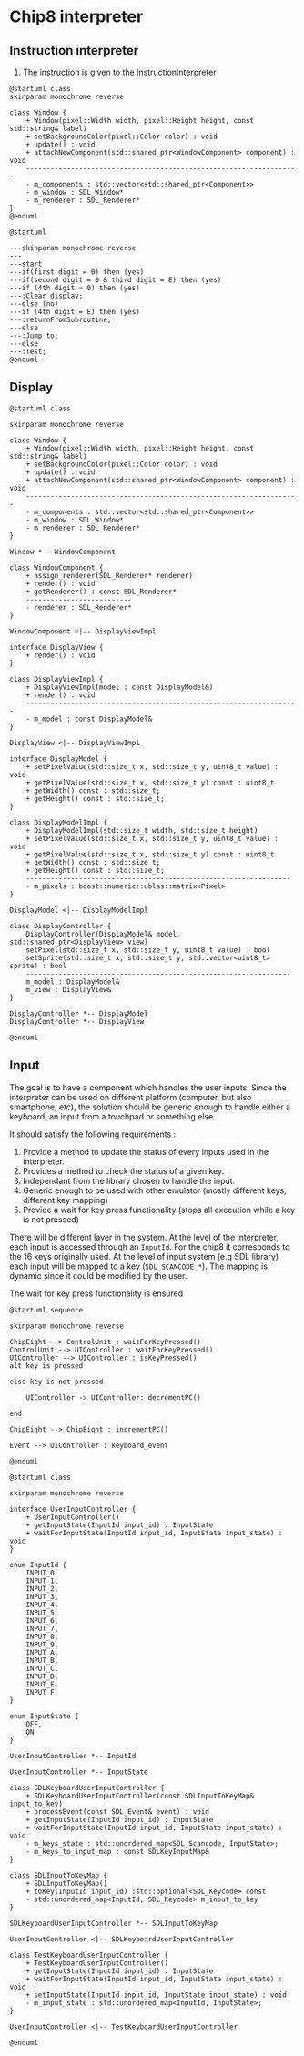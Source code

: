 # Chip8 interpreter

## Instruction interpreter

1. The instruction is given to the InstructionInterpreter

```plantuml
@startuml class
skinparam monochrome reverse

class Window {                                        
    + Window(pixel::Width width, pixel::Height height, const std::string& label)
    + setBackgroundColor(pixel::Color color) : void
    + update() : void                        
    + attachNewComponent(std::shared_ptr<WindowComponent> component) : void                                                                     
    -------------------------------------------------------------------
    - m_components : std::vector<std::shared_ptr<Component>>                         
    - m_window : SDL_Window*                                                      
    - m_renderer : SDL_Renderer*                                                
}                                         
@enduml
```

```plantuml
@startuml 

---skinparam monochrome reverse
---
---start
---if(first digit = 0) then (yes)
---if(second digit = 0 & third digit = E) then (yes)
---if (4th digit = 0) then (yes)
---:Clear display;
---else (no)
---if (4th digit = E) then (yes)
---:returnFromSubroutine;
---else
---:Jump to;
---else
---:Test;
@enduml
```

## Display

```plantuml
@startuml class

skinparam monochrome reverse

class Window {                                        
    + Window(pixel::Width width, pixel::Height height, const std::string& label)
    + setBackgroundColor(pixel::Color color) : void
    + update() : void                        
    + attachNewComponent(std::shared_ptr<WindowComponent> component) : void                                                                     
    -------------------------------------------------------------------
    - m_components : std::vector<std::shared_ptr<Component>>                         
    - m_window : SDL_Window*                                                      
    - m_renderer : SDL_Renderer*                                                
}                                                                  

Window *-- WindowComponent

class WindowComponent {
    + assign_renderer(SDL_Renderer* renderer)
    + render() : void
    + getRenderer() : const SDL_Renderer*
    --------------------------
    - renderer : SDL_Renderer*
}

WindowComponent <|-- DisplayViewImpl

interface DisplayView {
    + render() : void 
}

class DisplayViewImpl {
    + DisplayViewImpl(model : const DisplayModel&)
    + render() : void 
    -------------------------------------------------------------------
    - m_model : const DisplayModel&
}

DisplayView <|-- DisplayViewImpl

interface DisplayModel {
    + setPixelValue(std::size_t x, std::size_t y, uint8_t value) : void
    + getPixelValue(std::size_t x, std::size_t y) const : uint8_t     
    + getWidth() const : std::size_t;                                   
    + getHeight() const : std::size_t;                                   
}

class DisplayModelImpl {
    + DisplayModelImpl(std::size_t width, std::size_t height)
    + setPixelValue(std::size_t x, std::size_t y, uint8_t value) : void
    + getPixelValue(std::size_t x, std::size_t y) const : uint8_t     
    + getWidth() const : std::size_t;      
    + getHeight() const : std::size_t; 
    -----------------------------------------------------------------
    - m_pixels : boost::numeric::ublas::matrix<Pixel>
}

DisplayModel <|-- DisplayModelImpl

class DisplayController {  
    DisplayController(DisplayModel& model, std::shared_ptr<DisplayView> view)
    setPixel(std::size_t x, std::size_t y, uint8_t value) : bool
    setSprite(std::size_t x, std::size_t y, std::vector<uint8_t> sprite) : bool 
    -----------------------------------------------------------------
    m_model : DisplayModel&         
    m_view : DisplayView&                                                      
}                                                     

DisplayController *-- DisplayModel
DisplayController *-- DisplayView

@enduml
```

## Input
The goal is to have a component which handles the user inputs. Since the interpreter can be used on different platform (computer, but also smartphone, etc), the solution should be generic enough to handle either a keyboard, an input from a touchpad or something else. 

It should satisfy the following requirements :

1. Provide a method to update the status of every inputs used in the interpreter.
2. Provides a method to check the status of a given key.
3. Independant from the library chosen to handle the input.
4. Generic enough to be used with other emulator (mostly different keys, different key mapping)
5. Provide a wait for key press functionality (stops all execution while a key is not pressed)

There will be different layer in the system. At the level of the interpreter, each input is accessed through an `InputId`. For the chip8 it corresponds to the 16 keys originally used. At the level of input system (e.g SDL library) each input will be mapped to a key (`SDL_SCANCODE_*`). The mapping is dynamic since it could be modified by the user. 

The wait for key press functionality is ensured

```plantuml
@startuml sequence

skinparam monochrome reverse

ChipEight --> ControlUnit : waitForKeyPressed()
ControlUnit --> UIController : waitForKeyPressed()
UIController --> UIController : isKeyPressed()
alt key is pressed
	
else key is not pressed

	UIController -> UIController: decrementPC()

end

ChipEight --> ChipEight : incrementPC()

Event --> UIController : keyboard_event

@enduml
```

```plantuml
@startuml class

skinparam monochrome reverse

interface UserInputController {
    + UserInputController()
    + getInputState(InputId input_id) : InputState
    + waitForInputState(InputId input_id, InputState input_state) : void
}

enum InputId {
    INPUT_0,
    INPUT_1,
    INPUT_2,
    INPUT_3,
    INPUT_4,
    INPUT_5,
    INPUT_6,
    INPUT_7,
    INPUT_8,
    INPUT_9,
    INPUT_A,
    INPUT_B,
    INPUT_C,
    INPUT_D,
    INPUT_E,
    INPUT_F
}

enum InputState {
    OFF,
    ON
}

UserInputController *-- InputId

UserInputController *-- InputState

class SDLKeyboardUserInputController {
    + SDLKeyboardUserInputController(const SDLInputToKeyMap& input_to_key)
    + processEvent(const SDL_Event& event) : void
    + getInputState(InputId input_id) : InputState
    + waitForInputState(InputId input_id, InputState input_state) : void    
    - m_keys_state : std::unordered_map<SDL_Scancode, InputState>;
    - m_keys_to_input_map : const SDLKeyInputMap&
}

class SDLInputToKeyMap {
    + SDLInputToKeyMap()
    + toKey(InputId input_id) :std::optional<SDL_Keycode> const
    - std::unordered_map<InputId, SDL_Keycode> m_input_to_key
}

SDLKeyboardUserInputController *-- SDLInputToKeyMap

UserInputController <|-- SDLKeyboardUserInputController

class TestKeyboardUserInputController {
    + TestKeyboardUserInputController()
    + getInputState(InputId input_id) : InputState
    + waitForInputState(InputId input_id, InputState input_state) : void
    + setInputState(InputId input_id, InputState input_state) : void
    - m_input_state : std::unordered_map<InputId, InputState>;
}

UserInputController <|-- TestKeyboardUserInputController

@enduml
```
